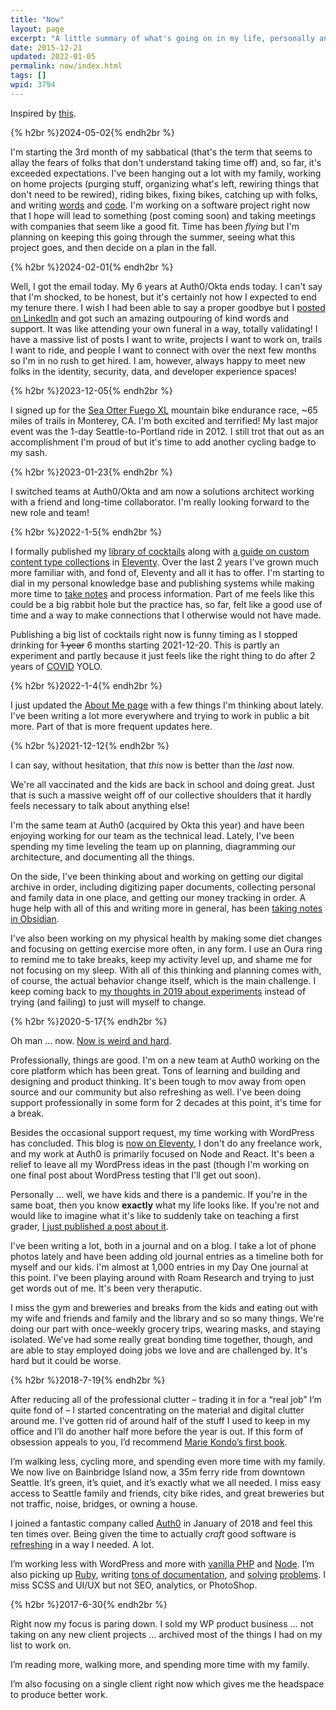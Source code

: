 ```yaml
---
title: "Now"
layout: page
excerpt: "A little summary of what's going on in my life, personally and professionally. "
date: 2015-12-21
updated: 2022-01-05
permalink: now/index.html
tags: []
wpid: 3794
---
```


Inspired by [this](https://nownownow.com/about).

{% h2br %}2024-05-02{% endh2br %}

I'm starting the 3rd month of my sabbatical (that's the term that seems to allay the fears of folks that don't understand taking time off) and, so far, it's exceeded expectations. I've been hanging out a lot with my family, working on home projects (purging stuff, organizing what's left, rewiring things that don't need to be rewired), riding bikes, fixing bikes, catching up with folks, and writing [words](https://www.joshcanhelp.com/posts/) and [code](https://github.com/joshcanhelp?tab=overview&from=2024-02-01&to=2024-05-02). I'm working on a software project right now that I hope will lead to something (post coming soon) and taking meetings with companies that seem like a good fit. Time has been *flying* but I'm planning on keeping this going through the summer, seeing what this project goes, and then decide on a plan in the fall.

{% h2br %}2024-02-01{% endh2br %}

Well, I got the email today. My 6 years at Auth0/Okta ends today. I can't say that I'm shocked, to be honest, but it's certainly not how I expected to end my tenure there. I wish I had been able to say a proper goodbye but I [posted on LinkedIn](https://www.linkedin.com/feed/update/urn:li:activity:7158890419303444480/) and got such an amazing outpouring of kind words and support. It was like attending your own funeral in a way, totally validating! I have a massive list of posts I want to write, projects I want to work on, trails I want to ride, and people I want to connect with over the next few months so I'm in no rush to get hired. I am, however, always happy to meet new folks in the identity, security, data, and developer experience spaces!

{% h2br %}2023-12-05{% endh2br %}

I signed up for the [Sea Otter Fuego XL](https://www.leadvilleraceseries.com/sea-otter-fuego-xl/) mountain bike endurance race, ~65 miles of trails in Monterey, CA. I'm both excited and terrified! My last major event was the 1-day Seattle-to-Portland ride in 2012. I still trot that out as an accomplishment I'm proud of but it's time to add another cycling badge to my sash. 

{% h2br %}2023-01-23{% endh2br %}

I switched teams at Auth0/Okta and am now a solutions architect working with a friend and long-time collaborator. I'm really looking forward to the new role and team!

{% h2br %}2022-1-5{% endh2br %}

I formally published my [library of cocktails](/cocktails/) along with [a guide on custom content type collections](/eleventy-custom-content-type-collections) in [Eleventy](/tag/eleventy/). Over the last 2 years I've grown much more familiar with, and fond of, Eleventy and all it has to offer. I'm starting to dial in my personal knowledge base and publishing systems while making more time to [take notes](/notes/) and process information. Part of me feels like this could be a big rabbit hole but the practice has, so far, felt like a good use of time and a way to make connections that I otherwise would not have made.

Publishing a big list of cocktails right now is funny timing as I stopped drinking for ~~1 year~~ 6 months starting 2021-12-20. This is partly an experiment and partly because it just feels like the right thing to do after 2 years of [COVID](/tag/covid-19) YOLO.

{% h2br %}2022-1-4{% endh2br %}

I just updated the [About Me page](/about/) with a few things I'm thinking about lately. I've been writing a lot more everywhere and trying to work in public a bit more. Part of that is more frequent updates here.

{% h2br %}2021-12-12{% endh2br %}

I can say, without hesitation, that *this* now is better than the *last* now.

We're all vaccinated and the kids are back in school and doing great. Just that is such a massive weight off of our collective shoulders that it hardly feels necessary to talk about anything else!

I'm the same team at Auth0 (acquired by Okta this year) and have been enjoying working for our team as the technical lead. Lately, I've been spending my time leveling the team up on planning, diagramming our architecture, and documenting all the things.

On the side, I've been thinking about and working on getting our digital archive in order, including digitizing paper documents, collecting personal and family data in one place, and getting our money tracking in order. A huge help with all of this and writing more in general, has been [taking notes in Obsidian](/notes).

I've also been working on my physical health by making some diet changes and focusing on getting exercise more often, in any form. I use an Oura ring to remind me to take breaks, keep my activity level up, and shame me for not focusing on my sleep. With all of this thinking and planning comes with, of course, the actual behavior change itself, which is the main challenge. I keep coming back to [my thoughts in 2019 about experiments](/improvement-as-experimentation/) instead of trying (and failing) to just will myself to change.

{% h2br %}2020-5-17{% endh2br %}

Oh man ... now. [Now is weird and hard](/tag/covid-19/).

Professionally, things are good. I'm on a new team at Auth0 working on the core platform which has been great. Tons of learning and building and designing and product thinking. It's been tough to mov away from open source and our community but also refreshing as well. I've been doing support professionally in some form for 2 decades at this point, it's time for a break.

Besides the occasional support request, my time working with WordPress has concluded. This blog is [now on Eleventy](/taking-wordpress-to-eleventy/), I don't do any freelance work, and my work at Auth0 is primarily focused on Node and React. It's been a relief to leave all my WordPress ideas in the past (though I'm working on one final post about WordPress testing that I'll get out soon).

Personally ... well, we have kids and there is a pandemic. If you're in the same boat, then you know **exactly** what my life looks like. If you're not and would like to imagine what it's like to suddenly take on teaching a first grader, [I just published a post about it](/how-we-are-teaching-right-now/).

I've been writing a lot, both in a journal and on a blog. I take a lot of phone photos lately and have been adding old journal entries as a timeline both for myself and our kids. I'm almost at 1,000 entries in my Day One journal at this point. I've been playing around with Roam Research and trying to just get words out of me. It's been very theraputic.

I miss the gym and breweries and breaks from the kids and eating out with my wife and friends and family and the library and so so many things. We're doing our part with once-weekly grocery trips, wearing masks, and staying isolated. We've had some really great bonding time together, though, and are able to stay employed doing jobs we love and are challenged by. It's hard but it could be worse.

{% h2br %}2018-7-19{% endh2br %}

After reducing all of the professional clutter – trading it in for a “real job” I’m quite fond of – I started concentrating on the material and digital clutter around me. I’ve gotten rid of around half of the stuff I used to keep in my office and I’ll do another half more before the year is out. If this form of obsession appeals to you, I’d recommend [Marie Kondo’s first book](https://www.amazon.com/Life-Changing-Magic-Tidying-Decluttering-Organizing/dp/1607747308/ref=sr_1_1).

I’m walking less, cycling more, and spending even more time with my family. We now live on Bainbridge Island now, a 35m ferry ride from downtown Seattle. It’s green, it’s quiet, and it’s exactly what we all needed. I miss easy access to Seattle family and friends, city bike rides, and great breweries but not traffic, noise, bridges, or owning a house.

I joined a fantastic company called [Auth0](https://auth0.com) in January of 2018 and feel this ten times over. Being given the time to actually *craft* good software is [refreshing](/pitfalls-of-being-a-wordpress-developer/ "refreshing") in a way I needed. A lot.

I’m working less with WordPress and more with [vanilla PHP](https://github.com/joshcanhelp/auth0-php-test) and [Node](https://github.com/joshcanhelp/repos-to-csv). I’m also picking up [Ruby](https://github.com/joshcanhelp/auth0-ruby-basic), writing [tons of documentation](https://github.com/auth0/docs/commits/master?author=joshcanhelp), and [solving](https://wordpress.org/support/users/auth0josh/) [problems](https://community.auth0.com/u/josh.cunningham/summary). I miss SCSS and UI/UX but not SEO, analytics, or PhotoShop.

{% h2br %}2017-6-30{% endh2br %}

Right now my focus is paring down. I sold my WP product business … not taking on any new client projects … archived most of the things I had on my list to work on.

I’m reading more, walking more, and spending more time with my family.

I’m also focusing on a single client right now which gives me the headspace to produce better work.
